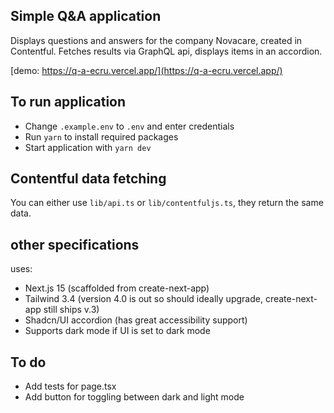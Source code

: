 ## Simple Q&A application

Displays questions and answers for the company Novacare, created in Contentful.
Fetches results via GraphQL api, displays items in an accordion.

[demo: https://q-a-ecru.vercel.app/](https://q-a-ecru.vercel.app/)

## To run application

- Change `.example.env` to `.env` and enter credentials
- Run `yarn` to install required packages
- Start application with `yarn dev`

## Contentful data fetching

You can either use `lib/api.ts` or `lib/contentfuljs.ts`, they return the same data.

## other specifications

uses:

- Next.js 15 (scaffolded from create-next-app)
- Tailwind 3.4 (version 4.0 is out so should ideally upgrade, create-next-app still ships v.3)
- Shadcn/UI accordion (has great accessibility support)
- Supports dark mode if UI is set to dark mode

## To do

- Add tests for page.tsx
- Add button for toggling between dark and light mode
